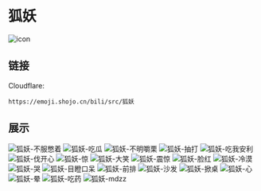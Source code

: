 # 狐妖
![icon](https://emoji.shojo.cn/bili/src/狐妖/icon.png)
## 链接
Cloudflare:
```
https://emoji.shojo.cn/bili/src/狐妖
```
## 展示
![狐妖-不服憋着](https://emoji.shojo.cn/bili/src/狐妖/狐妖-不服憋着.png)
![狐妖-吃瓜](https://emoji.shojo.cn/bili/src/狐妖/狐妖-吃瓜.png)
![狐妖-不明嚼栗](https://emoji.shojo.cn/bili/src/狐妖/狐妖-不明嚼栗.png)
![狐妖-抽打](https://emoji.shojo.cn/bili/src/狐妖/狐妖-抽打.png)
![狐妖-吃我安利](https://emoji.shojo.cn/bili/src/狐妖/狐妖-吃我安利.png)
![狐妖-伐开心](https://emoji.shojo.cn/bili/src/狐妖/狐妖-伐开心.png)
![狐妖-惊](https://emoji.shojo.cn/bili/src/狐妖/狐妖-惊.png)
![狐妖-大笑](https://emoji.shojo.cn/bili/src/狐妖/狐妖-大笑.png)
![狐妖-震惊](https://emoji.shojo.cn/bili/src/狐妖/狐妖-震惊.png)
![狐妖-脸红](https://emoji.shojo.cn/bili/src/狐妖/狐妖-脸红.png)
![狐妖-冷漠](https://emoji.shojo.cn/bili/src/狐妖/狐妖-冷漠.png)
![狐妖-哭](https://emoji.shojo.cn/bili/src/狐妖/狐妖-哭.png)
![狐妖-目瞪口呆](https://emoji.shojo.cn/bili/src/狐妖/狐妖-目瞪口呆.png)
![狐妖-前排](https://emoji.shojo.cn/bili/src/狐妖/狐妖-前排.png)
![狐妖-沙发](https://emoji.shojo.cn/bili/src/狐妖/狐妖-沙发.png)
![狐妖-掀桌](https://emoji.shojo.cn/bili/src/狐妖/狐妖-掀桌.png)
![狐妖-心](https://emoji.shojo.cn/bili/src/狐妖/狐妖-心.png)
![狐妖-晕](https://emoji.shojo.cn/bili/src/狐妖/狐妖-晕.png)
![狐妖-吃药](https://emoji.shojo.cn/bili/src/狐妖/狐妖-吃药.png)
![狐妖-mdzz](https://emoji.shojo.cn/bili/src/狐妖/狐妖-mdzz.png)
